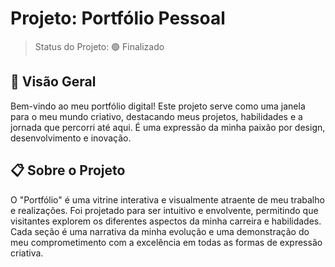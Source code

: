 # Projeto: Portfólio Pessoal
> Status do Projeto: 🟢 Finalizado  

## 🚀 Visão Geral
Bem-vindo ao meu portfólio digital! Este projeto serve como uma janela para o meu mundo criativo, destacando meus projetos, habilidades e a jornada que percorri até aqui. É uma expressão da minha paixão por design, desenvolvimento e inovação.

## 📋 Sobre o Projeto
O "Portfólio" é uma vitrine interativa e visualmente atraente de meu trabalho e realizações. Foi projetado para ser intuitivo e envolvente, permitindo que visitantes explorem os diferentes aspectos da minha carreira e habilidades. Cada seção é uma narrativa da minha evolução e uma demonstração do meu comprometimento com a excelência em todas as formas de expressão criativa.

